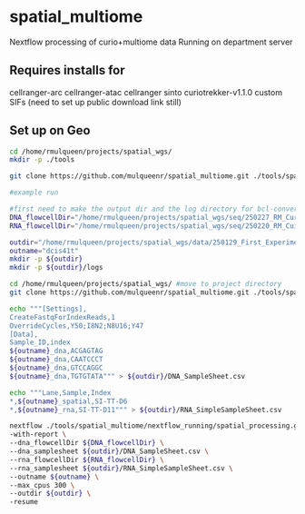 # spatial_multiome
 Nextflow processing of curio+multiome data
 Running on department server

## Requires installs for 
cellranger-arc
cellranger-atac
cellranger
sinto
curiotrekker-v1.1.0
custom SIFs (need to set up public download link still)

## Set up on Geo
```bash
cd /home/rmulqueen/projects/spatial_wgs/
mkdir -p ./tools

git clone https://github.com/mulqueenr/spatial_multiome.git ./tools/spatial_multiome

#example run

#first need to make the output dir and the log directory for bcl-convert
DNA_flowcellDir="/home/rmulqueen/projects/spatial_wgs/seq/250227_RM_CurioWGS_scalemet"
RNA_flowcellDir="/home/rmulqueen/projects/spatial_wgs/seq/250220_RM_CuioWGS_RNA"

outdir="/home/rmulqueen/projects/spatial_wgs/data/250129_First_Experiment"
outname="dcis41t"
mkdir -p ${outdir}
mkdir -p ${outdir}/logs

cd /home/rmulqueen/projects/spatial_wgs/ #move to project directory
git clone https://github.com/mulqueenr/spatial_multiome.git ./tools/spatial_multiome #pull git repo

echo """[Settings],
CreateFastqForIndexReads,1
OverrideCycles,Y50;I8N2;N8U16;Y47
[Data],
Sample_ID,index
${outname}_dna,ACGAGTAG
${outname}_dna,CAATCCCT
${outname}_dna,GTCCAGGC
${outname}_dna,TGTGTATA""" > ${outdir}/DNA_SampleSheet.csv

echo """Lane,Sample,Index
*,${outname}_spatial,SI-TT-D6
*,${outname}_rna,SI-TT-D11""" > ${outdir}/RNA_SimpleSampleSheet.csv

nextflow ./tools/spatial_multiome/nextflow_running/spatial_processing.groovy \
-with-report \
--dna_flowcellDir ${DNA_flowcellDir} \
--dna_samplesheet ${outdir}/DNA_SampleSheet.csv \
--rna_flowcellDir ${RNA_flowcellDir} \
--rna_samplesheet ${outdir}/RNA_SimpleSampleSheet.csv \
--outname ${outname} \
--max_cpus 300 \
--outdir ${outdir} \
-resume
```